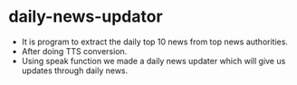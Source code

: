 # daily-news-updator
- It is program to extract the daily top 10 news from top news authorities.
- After doing TTS conversion.
- Using speak function we made a daily news updater which will give us updates through daily news.
